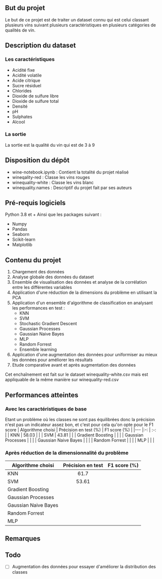 ## But du projet
Le but de ce projet est de traiter un dataset connu qui est celui classant plusieurs vins suivant plusieurs caractéristiques en plusieurs catégories de qualités de vin. 
## Description du dataset 
### Les caractéristiques
- Acidité fixe
- Acidité volatile
- Acide citrique
- Sucre résiduel
- Chlorides
- Dioxide de sulfure libre
- Dioxide de sulfure total
- Densité
- pH
- Sulphates
- Alcool
### La sortie
La sortie est la qualité du vin qui est de 3 à 9 
## Disposition du dépôt
* wine-notebook.ipynb : Contient la totalité du projet réalisé
* wineqality-red : Classe les vins rouges 
* winequality-white : Classe les vins blanc
* winequality.names : Descriptif du projet fait par ses auteurs
## Pré-requis logiciels 
Python 3.8 et +
Ainsi que les packages suivant : 
- Numpy
- Pandas
- Seaborn
- Scikit-learn
- Matplotlib
## Contenu du projet
1. Chargement des données
2. Analyse globale des données du dataset
3. Ensemble de visualisation des données et analyse de la corrélation entre les différentes variables
4. Application d'une réduction de la dimensions du problème en utilisant la PCA
5. Application d'un ensemble d'algorithme de classification en analysant les performances en test : 
    - KNN
    - SVM 
    - Stochastic Gradient Descent
    - Gaussian Processes
    - Gaussian Naive Bayes
    - MLP
    - Random Forrest
    - Ensemble learning
6. Application d'une augmentation des données pour uniformiser au mieux les données pour améliorer les résultats
7. Etude comparative avant et après augmentation des données

Cet enchaînement est fait sur le dataset winequality-white.csv mais est appliquable de la même manière sur winequality-red.csv
## Performances atteintes
### Avec les caractéristiques de base
Etant un problème où les classes ne sont pas équilibrées donc la précision n'est pas un indicateur assez bon, et c'est pour cela qu'on opte pour le F1 score
|   Algorithme choisi    |   Précision en test (%)    | F1 score (%) |
|---    |:-:    | :-:    |
|   KNN     |  58.03  |     |
|   SVM   |   43.81    |        |
|   Gradient Boosting   |     |     |
|   Gaussian Processes    |       |     |
|   Gaussian Naive Bayes   |      |     |
|   Random Forrest   |      |       |
|   MLP   |      |      |
### Après réduction de la dimensionnalité du problème
|   Algorithme choisi    |   Précision en test|  F1 score (%)    |
|---    |:-:    |:-:    |
|   KNN     |  61.7  |      |
|   SVM   |   53.61    |        |
|   Gradient Boosting   |     |     |
|   Gaussian Processes    |       |     |
|   Gaussian Naive Bayes   |      |     |
|   Random Forrest   |      |       |
|   MLP   |      |      |
## Remarques
## Todo
- [ ] Augmentation des données pour essayer d'améliorer la distribution des classes